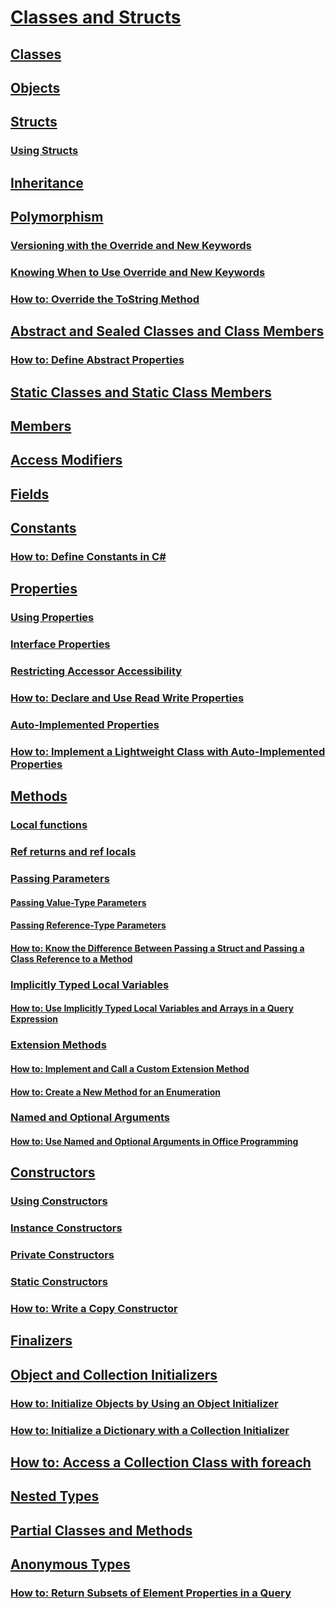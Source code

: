 # [Classes and Structs](index.md)
## [Classes](classes.md)
## [Objects](objects.md)
## [Structs](structs.md)
### [Using Structs](using-structs.md)
## [Inheritance](inheritance.md)
## [Polymorphism](polymorphism.md)
### [Versioning with the Override and New Keywords](versioning-with-the-override-and-new-keywords.md)
### [Knowing When to Use Override and New Keywords](knowing-when-to-use-override-and-new-keywords.md)
### [How to: Override the ToString Method](how-to-override-the-tostring-method.md)
## [Abstract and Sealed Classes and Class Members](abstract-and-sealed-classes-and-class-members.md)
### [How to: Define Abstract Properties](how-to-define-abstract-properties.md)
## [Static Classes and Static Class Members](static-classes-and-static-class-members.md)
## [Members](members.md)
## [Access Modifiers](access-modifiers.md)
## [Fields](fields.md)
## [Constants](constants.md)
### [How to: Define Constants in C#](how-to-define-constants.md)
## [Properties](properties.md)
### [Using Properties](using-properties.md)
### [Interface Properties](interface-properties.md)
### [Restricting Accessor Accessibility](restricting-accessor-accessibility.md)
### [How to: Declare and Use Read Write Properties](how-to-declare-and-use-read-write-properties.md)
### [Auto-Implemented Properties](auto-implemented-properties.md)
### [How to: Implement a Lightweight Class with Auto-Implemented Properties](how-to-implement-a-lightweight-class-with-auto-implemented-properties.md)
## [Methods](methods.md)
### [Local functions](local-functions.md)
### [Ref returns and ref locals](ref-returns.md)
### [Passing Parameters](passing-parameters.md)
#### [Passing Value-Type Parameters](passing-value-type-parameters.md)
#### [Passing Reference-Type Parameters](passing-reference-type-parameters.md)
#### [How to: Know the Difference Between Passing a Struct and Passing a Class Reference to a Method](how-to-know-the-difference-passing-a-struct-and-passing-a-class-to-a-method.md)
### [Implicitly Typed Local Variables](implicitly-typed-local-variables.md)
#### [How to: Use Implicitly Typed Local Variables and Arrays in a Query Expression](how-to-use-implicitly-typed-local-variables-and-arrays-in-a-query-expression.md)
### [Extension Methods](extension-methods.md)
#### [How to: Implement and Call a Custom Extension Method](how-to-implement-and-call-a-custom-extension-method.md)
#### [How to: Create a New Method for an Enumeration](how-to-create-a-new-method-for-an-enumeration.md)
### [Named and Optional Arguments](named-and-optional-arguments.md)
#### [How to: Use Named and Optional Arguments in Office Programming](how-to-use-named-and-optional-arguments-in-office-programming.md)
## [Constructors](constructors.md)
### [Using Constructors](using-constructors.md)
### [Instance Constructors](instance-constructors.md)
### [Private Constructors](private-constructors.md)
### [Static Constructors](static-constructors.md)
### [How to: Write a Copy Constructor](how-to-write-a-copy-constructor.md)
## [Finalizers](destructors.md)
## [Object and Collection Initializers](object-and-collection-initializers.md)
### [How to: Initialize Objects by Using an Object Initializer](how-to-initialize-objects-by-using-an-object-initializer.md)
### [How to: Initialize a Dictionary with a Collection Initializer](how-to-initialize-a-dictionary-with-a-collection-initializer.md)
## [How to: Access a Collection Class with foreach](how-to-access-a-collection-class-with-foreach.md)
## [Nested Types](nested-types.md)
## [Partial Classes and Methods](partial-classes-and-methods.md)
## [Anonymous Types](anonymous-types.md)
### [How to: Return Subsets of Element Properties in a Query](how-to-return-subsets-of-element-properties-in-a-query.md)
